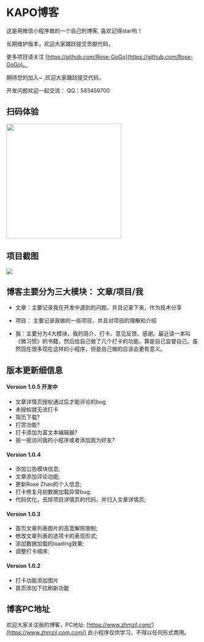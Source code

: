 # KAPO博客
这是用微信小程序做的一个自己的博客, 喜欢记得star哟！

长期维护版本，欢迎大家踊跃提交贡献代码，

更多项目请关注 [https://github.com/Rose-GoGo](https://github.com/Rose-GoGo)。

期待您的加入~ ,欢迎大家踊跃提交代码，

开发问题欢迎一起交流： QQ：583459700



## 扫码体验

<p>
    <img src="https://www.zhmzjl.com/statics/images/blog/kapo.jpg" width="300px">
</p>


## 项目截图

<p>
    <img src="https://www.zhmzjl.com/uploadfile/2018/0904/20180904044608772.jpg" >
</p>


## 博客主要分为三大模块： 文章/项目/我

- 文章：主要记录我在开发中遇到的问题，并且记录下来，作为技术分享

- 项目： 主要记录我做的一些项目，并且对项目的理解和介绍

- 我：主要分为4大模块，我的简介、打卡、意见反馈、感谢。最近读一本叫《微习惯》的书籍，然后给自己做了几个打卡的功能，算是自己监督自己。虽然现在很多现在这样的小程序，但是自己做的应该会更有意义。



## 版本更新细信息

#### Version 1.0.5 开发中
-  文章详情页授权通过后才能评论的bug
-  未授权就无法打卡
-  简历下载?
-  打赏功能?
-  打卡添加为富文本编辑器?
-  摇一摇访问我的小程序或者添加我为好友?

#### Version 1.0.4
-  添加公告模块信息;
-  文章添加评论功能;
-  更新Rose Zhao的个人信息;
-  打卡修复月初数据加载异常bug;
-  代码优化，去除项目详情页的代码，并归入文章详情页;

#### Version 1.0.3
-  首页文章列表图片的高宽解除限制;
-  修改文章列表的选项卡的表现形式;
-  添加数据加载的loading效果;
-  调整打卡顺序;

#### Version 1.0.2
-  打卡功能添加图片
-  首页添加下拉刷新功能


## 博客PC地址
欢迎大家关注我的博客，PC地址: [https://www.zhmzjl.com/](https://www.zhmzjl.com.com/)
此小程序仅供学习，不得以任何形式商用。

